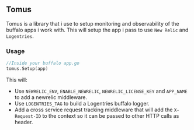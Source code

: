 ## Tomus

Tomus is a library that i use to setup monitoring and observability of the buffalo apps i work with. This will setup the app i pass to use `New Relic` and `Logentries`.

### Usage

```go
//Inside your buffalo app.go
tomus.Setup(app)
```

This will:

- Use `NEWRELIC_ENV`, `ENABLE_NEWRELIC`, `NEWRELIC_LICENSE_KEY` and `APP_NAME` to add a newrelic middleware.
- Use `LOGENTRIES_TAG` to build a Logentries buffalo logger.
- Add a cross service request tracking middleware that will add the `X-Request-ID` to the context so it can be passed to other HTTP calls as header.
